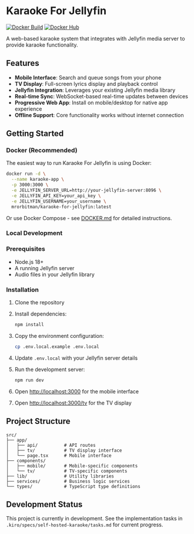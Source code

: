 # Karaoke For Jellyfin

[![Docker Build](https://github.com/your-username/karaoke-for-jellyfin/actions/workflows/docker-publish.yml/badge.svg)](https://github.com/your-username/karaoke-for-jellyfin/actions/workflows/docker-publish.yml)
[![Docker Hub](https://img.shields.io/docker/pulls/mrorbitman/karaoke-for-jellyfin)](https://hub.docker.com/r/mrorbitman/karaoke-for-jellyfin)

A web-based karaoke system that integrates with Jellyfin media server to provide karaoke functionality.

## Features

- **Mobile Interface**: Search and queue songs from your phone
- **TV Display**: Full-screen lyrics display and playback control
- **Jellyfin Integration**: Leverages your existing Jellyfin media library
- **Real-time Sync**: WebSocket-based real-time updates between devices
- **Progressive Web App**: Install on mobile/desktop for native app experience
- **Offline Support**: Core functionality works without internet connection

## Getting Started

### Docker (Recommended)

The easiest way to run Karaoke For Jellyfin is using Docker:

```bash
docker run -d \
  --name karaoke-app \
  -p 3000:3000 \
  -e JELLYFIN_SERVER_URL=http://your-jellyfin-server:8096 \
  -e JELLYFIN_API_KEY=your_api_key \
  -e JELLYFIN_USERNAME=your_username \
  mrorbitman/karaoke-for-jellyfin:latest
```

Or use Docker Compose - see [DOCKER.md](./DOCKER.md) for detailed instructions.

### Local Development

### Prerequisites

- Node.js 18+
- A running Jellyfin server
- Audio files in your Jellyfin library

### Installation

1. Clone the repository
2. Install dependencies:

   ```bash
   npm install
   ```

3. Copy the environment configuration:

   ```bash
   cp .env.local.example .env.local
   ```

4. Update `.env.local` with your Jellyfin server details

5. Run the development server:

   ```bash
   npm run dev
   ```

6. Open [http://localhost:3000](http://localhost:3000) for the mobile interface
7. Open [http://localhost:3000/tv](http://localhost:3000/tv) for the TV display

## Project Structure

```
src/
├── app/
│   ├── api/          # API routes
│   ├── tv/           # TV display interface
│   └── page.tsx      # Mobile interface
├── components/
│   ├── mobile/       # Mobile-specific components
│   └── tv/           # TV-specific components
├── lib/              # Utility libraries
├── services/         # Business logic services
└── types/            # TypeScript type definitions
```

## Development Status

This project is currently in development. See the implementation tasks in `.kiro/specs/self-hosted-karaoke/tasks.md` for current progress.
